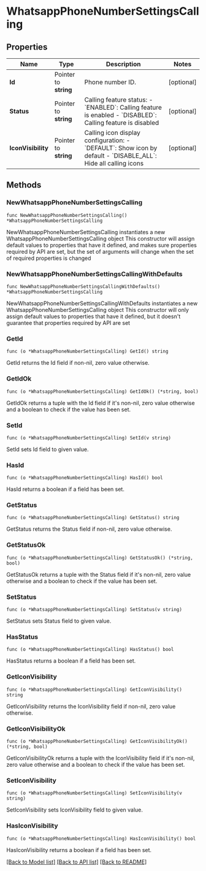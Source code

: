 # WhatsappPhoneNumberSettingsCalling

## Properties

Name | Type | Description | Notes
------------ | ------------- | ------------- | -------------
**Id** | Pointer to **string** | Phone number ID. | [optional] 
**Status** | Pointer to **string** | Calling feature status: - &#x60;ENABLED&#x60;: Calling feature is enabled - &#x60;DISABLED&#x60;: Calling feature is disabled | [optional] 
**IconVisibility** | Pointer to **string** | Calling icon display configuration: - &#x60;DEFAULT&#x60;: Show icon by default - &#x60;DISABLE_ALL&#x60;: Hide all calling icons | [optional] 

## Methods

### NewWhatsappPhoneNumberSettingsCalling

`func NewWhatsappPhoneNumberSettingsCalling() *WhatsappPhoneNumberSettingsCalling`

NewWhatsappPhoneNumberSettingsCalling instantiates a new WhatsappPhoneNumberSettingsCalling object
This constructor will assign default values to properties that have it defined,
and makes sure properties required by API are set, but the set of arguments
will change when the set of required properties is changed

### NewWhatsappPhoneNumberSettingsCallingWithDefaults

`func NewWhatsappPhoneNumberSettingsCallingWithDefaults() *WhatsappPhoneNumberSettingsCalling`

NewWhatsappPhoneNumberSettingsCallingWithDefaults instantiates a new WhatsappPhoneNumberSettingsCalling object
This constructor will only assign default values to properties that have it defined,
but it doesn't guarantee that properties required by API are set

### GetId

`func (o *WhatsappPhoneNumberSettingsCalling) GetId() string`

GetId returns the Id field if non-nil, zero value otherwise.

### GetIdOk

`func (o *WhatsappPhoneNumberSettingsCalling) GetIdOk() (*string, bool)`

GetIdOk returns a tuple with the Id field if it's non-nil, zero value otherwise
and a boolean to check if the value has been set.

### SetId

`func (o *WhatsappPhoneNumberSettingsCalling) SetId(v string)`

SetId sets Id field to given value.

### HasId

`func (o *WhatsappPhoneNumberSettingsCalling) HasId() bool`

HasId returns a boolean if a field has been set.

### GetStatus

`func (o *WhatsappPhoneNumberSettingsCalling) GetStatus() string`

GetStatus returns the Status field if non-nil, zero value otherwise.

### GetStatusOk

`func (o *WhatsappPhoneNumberSettingsCalling) GetStatusOk() (*string, bool)`

GetStatusOk returns a tuple with the Status field if it's non-nil, zero value otherwise
and a boolean to check if the value has been set.

### SetStatus

`func (o *WhatsappPhoneNumberSettingsCalling) SetStatus(v string)`

SetStatus sets Status field to given value.

### HasStatus

`func (o *WhatsappPhoneNumberSettingsCalling) HasStatus() bool`

HasStatus returns a boolean if a field has been set.

### GetIconVisibility

`func (o *WhatsappPhoneNumberSettingsCalling) GetIconVisibility() string`

GetIconVisibility returns the IconVisibility field if non-nil, zero value otherwise.

### GetIconVisibilityOk

`func (o *WhatsappPhoneNumberSettingsCalling) GetIconVisibilityOk() (*string, bool)`

GetIconVisibilityOk returns a tuple with the IconVisibility field if it's non-nil, zero value otherwise
and a boolean to check if the value has been set.

### SetIconVisibility

`func (o *WhatsappPhoneNumberSettingsCalling) SetIconVisibility(v string)`

SetIconVisibility sets IconVisibility field to given value.

### HasIconVisibility

`func (o *WhatsappPhoneNumberSettingsCalling) HasIconVisibility() bool`

HasIconVisibility returns a boolean if a field has been set.


[[Back to Model list]](../README.md#documentation-for-models) [[Back to API list]](../README.md#documentation-for-api-endpoints) [[Back to README]](../README.md)


